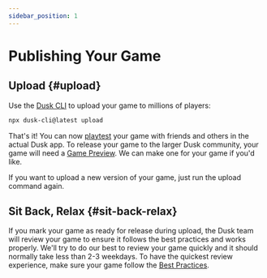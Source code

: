 ```yaml
---
sidebar_position: 1
---
```


# Publishing Your Game

## Upload {#upload}

Use the [Dusk CLI](publishing/cli.md) to upload your game to millions of players:

```bash
npx dusk-cli@latest upload
```

That's it! You can now [playtest](../playtesting/testing-in-app.md) your game with friends and others in the actual Dusk app. To release your game to the larger Dusk community, your game will need a [Game Preview](publishing/game-preview.md). We can make one for your game if you'd like.

If you want to upload a new version of your game, just run the upload command again.

## Sit Back, Relax {#sit-back-relax}

If you mark your game as ready for release during upload, the Dusk team will review your game to ensure it follows the best practices and works properly. We'll try to do our best to review your game quickly and it should normally take less than 2-3 weekdays. To have the quickest review experience, make sure your game follow the [Best Practices](playtesting/best-practices.md).